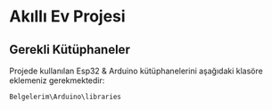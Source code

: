 # Akıllı Ev Projesi

## Gerekli Kütüphaneler

Projede kullanılan Esp32 & Arduino kütüphanelerini aşağıdaki klasöre eklemeniz gerekmektedir:

```
Belgelerim\Arduino\libraries
```